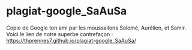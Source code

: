 # plagiat-google_SaAuSa
Copie de Google ton ami par les moussailons Salomé, Aurélien, et Samir.
Voici le lien de notre superbe contrefaçon : https://thprennes7.github.io/plagiat-google_SaAuSa/
